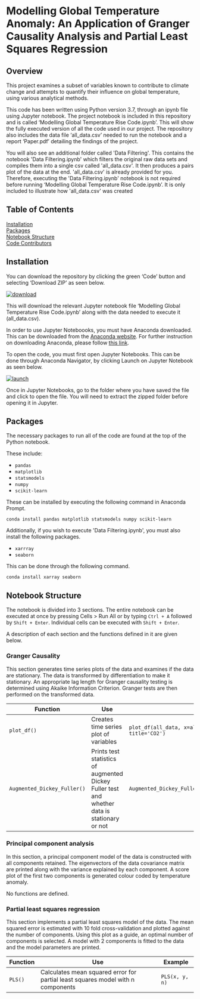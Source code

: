 # Modelling Global Temperature Anomaly: An Application of Granger Causality Analysis and Partial Least Squares Regression


## Overview 
This project examines a subset of variables known to contribute to climate change and attempts to quantify their influence on global temperature, using various analytical methods. 

This code has been written using Python version 3.7, through an ipynb file using Jupyter notebook. The project notebook is included in this repository and is called ‘Modelling Global Temperature Rise Code.ipynb’. This will show the fully executed version of all the code used in our project. The repository also includes the data file ‘all_data.csv’ needed to run the notebook and a report ‘Paper.pdf’ detailing the findings of the project. 

You will also see an additional folder called 'Data Filtering'. This contains the notebook 'Data Filtering.ipynb' which filters the original raw data sets and compiles them into a single csv called 'all_data.csv'. It then produces a pairs plot of the data at the end. 'all_data.csv' is already provided for you. Therefore, executing the 'Data Filtering.ipynb' notebook is not required before running ‘Modelling Global Temperature Rise Code.ipynb’. It is only included to illustrate how 'all_data.csv' was created


## Table of Contents
<a href="#installation">Installation</a>   
<a href="#packages">Packages</a>   
<a href="#notebook-structure">Notebook Structure</a>   
<a href="#code-contributors">Code Contributors</a>   



## Installation
You can download the repository by clicking the green ‘Code’ button and selecting ‘Download ZIP’ as seen below. 

<a href="https://ibb.co/K5hVKB4"><img src="https://i.ibb.co/Prj1DJX/download.png" alt="download" border="0"></a>

This will download the relevant Jupyter notebook file ‘Modelling Global Temperature Rise Code.ipynb’ along with the data needed to execute it (all_data.csv). 

In order to use Jupyter Noteboooks, you must have Anaconda downloaded. This can be downloaded from the <a href="https://www.anaconda.com/products/distribution">Anaconda website</a>. For further instruction on downloading Anaconda, please follow <a href="https://www.geeksforgeeks.org/how-to-install-anaconda-on-windows/">this link</a>. 

To open the code, you must first open Jupyter Notebooks. This can be done through Anaconda Navigator, by clicking Launch on Jupyter Notebook as seen below. 

<a href="https://ibb.co/f9GJ1yX"><img src="https://i.ibb.co/Qkj0bTJ/launch.png" alt="launch" border="0"></a>

Once in Jupyter Notebooks, go to the folder where you have saved the file and click to open the file. You will need to extract the zipped folder before opening it in Jupyter. 

## Packages

The necessary packages to run all of the code are found at the top of the Python notebook. 

These include:
- `pandas`
- `matplotlib`
- `statsmodels`
- `numpy`
- `scikit-learn`

These can be installed by executing the following command in Anaconda Prompt.

`conda install pandas matplotlib statsmodels numpy scikit-learn`

Additionally, if you wish to execute 'Data Filtering.ipynb', you must also install the following packages.

- `xarrray`
- `seaborn`

This can be done through the following command.

`conda install xarray seaborn`

## Notebook Structure
The notebook is divided into 3 sections. The entire notebook can be executed at once by pressing Cells > Run All or by typing `Ctrl + A` followed by `Shift + Enter`. Individual cells can be executed with `Shift + Enter`.   

A description of each section and the functions defined in it are given below.

### Granger Causality
This section generates time series plots of the data and examines if the data are stationary. The data is transformed by differentiation to make it stationary.
An appropriate lag length for Granger causality testing is determined using Akaike Information Criterion. Granger tests are then performed on the transformed data.


<table>
<thead>
  <tr>
    <th>Function</th>
    <th>Use</th>
    <th>Example</th>
  </tr>
</thead>
<tbody>
  <tr>
    <td><code>plot_df()</code></td>
    <td>Creates time series plot of variables</td>
    <td><code>plot_df(all_data, x=all_data.index, y=all_data.co2, title='CO2')</code></td>
  </tr>
  <tr>
    <td><code>Augmented_Dickey_Fuller()</code></td>
    <td>Prints test statistics of augmented Dickey Fuller test and whether data is stationary or not</td>
    <td><code>Augmented_Dickey_Fuller(adfuller(all_data['avg_temp']))</code><br></td>
  </tr>
</tbody>
</table>
  
### Principal component analysis
In this section, a principal component model of the data is constructed with all components retained. The eigenvectors of the data covariance matrix are printed along with the variance explained by each component. A score plot of the first two components is generated colour coded by temperature anomaly. 

No functions are defined.

  
### Partial least squares regression
This section implements a partial least squares model of the data. The mean squared error is estimated with 10 fold cross-validation and plotted against the number of components. Using this plot as a guide, an optimal number of components is selected. A model with 2 components is fitted to the data and the model parameters are printed.

<table>
<thead>
  <tr>
    <th>Function</th>
    <th>Use</th>
    <th>Example</th>
  </tr>
</thead>
<tbody>
  <tr>
    <td><code>PLS()</code></td>
    <td>Calculates mean squared error for partial least squares model with n components</td>
    <td><code>PLS(x, y, n)</code></td>
  </tr>
</tbody>
</table>
